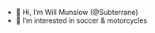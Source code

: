 - 👋 Hi, I’m Will Munslow (@Subterrane)
- 👀 I’m interested in soccer & motorcycles
<!---
- 🌱 I’m currently learning ...
- 💞️ I’m looking to collaborate on ...
- 📫 How to reach me 
--->

<!---
Subterrane/Subterrane is a ✨ special ✨ repository because its `README.md` (this file) appears on your GitHub profile.
You can click the Preview link to take a look at your changes.
--->
